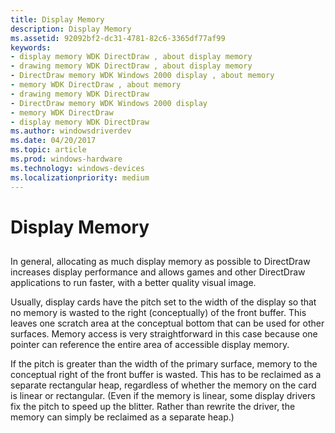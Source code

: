 ```yaml
---
title: Display Memory
description: Display Memory
ms.assetid: 92092bf2-dc31-4781-82c6-3365df77af99
keywords:
- display memory WDK DirectDraw , about display memory
- drawing memory WDK DirectDraw , about display memory
- DirectDraw memory WDK Windows 2000 display , about memory
- memory WDK DirectDraw , about memory
- drawing memory WDK DirectDraw
- DirectDraw memory WDK Windows 2000 display
- memory WDK DirectDraw
- display memory WDK DirectDraw
ms.author: windowsdriverdev
ms.date: 04/20/2017
ms.topic: article
ms.prod: windows-hardware
ms.technology: windows-devices
ms.localizationpriority: medium
---
```


# Display Memory


## <span id="ddk_display_memory_gg"></span><span id="DDK_DISPLAY_MEMORY_GG"></span>


In general, allocating as much display memory as possible to DirectDraw increases display performance and allows games and other DirectDraw applications to run faster, with a better quality visual image.

Usually, display cards have the pitch set to the width of the display so that no memory is wasted to the right (conceptually) of the front buffer. This leaves one scratch area at the conceptual bottom that can be used for other surfaces. Memory access is very straightforward in this case because one pointer can reference the entire area of accessible display memory.

If the pitch is greater than the width of the primary surface, memory to the conceptual right of the front buffer is wasted. This has to be reclaimed as a separate rectangular heap, regardless of whether the memory on the card is linear or rectangular. (Even if the memory is linear, some display drivers fix the pitch to speed up the blitter. Rather than rewrite the driver, the memory can simply be reclaimed as a separate heap.)

 

 





